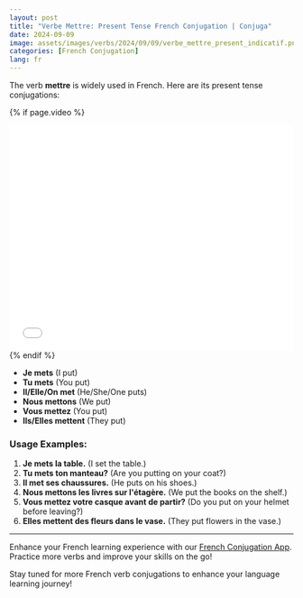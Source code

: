 ```yaml
---
layout: post
title: "Verbe Mettre: Present Tense French Conjugation | Conjuga"
date: 2024-09-09
image: assets/images/verbs/2024/09/09/verbe_mettre_present_indicatif.png
categories: [French Conjugation]
lang: fr
---
```


The verb **mettre** is widely used in French. Here are its present tense conjugations:

<!-- Video Embed Section -->
{% if page.video %}
<div class="video-embed">
  <iframe width="100%" height="400" src="{{ page.video | escape }}" frameborder="0" allowfullscreen></iframe>
</div>
{% endif %}

- **Je mets** (I put)
- **Tu mets** (You put)
- **Il/Elle/On met** (He/She/One puts)
- **Nous mettons** (We put)
- **Vous mettez** (You put)
- **Ils/Elles mettent** (They put)

### Usage Examples:

1. **Je mets la table.** (I set the table.)
2. **Tu mets ton manteau?** (Are you putting on your coat?)
3. **Il met ses chaussures.** (He puts on his shoes.)
4. **Nous mettons les livres sur l'étagère.** (We put the books on the shelf.)
5. **Vous mettez votre casque avant de partir?** (Do you put on your helmet before leaving?)
6. **Elles mettent des fleurs dans le vase.** (They put flowers in the vase.)

---

Enhance your French learning experience with our [French Conjugation App]({{site.appStore.url}}). Practice more verbs and improve your skills on the go!

Stay tuned for more French verb conjugations to enhance your language learning journey!